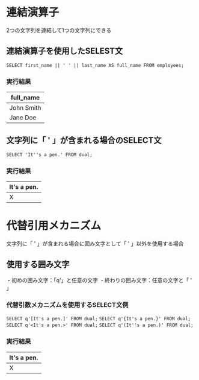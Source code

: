 # 連結演算子
2つの文字列を連結して1つの文字列にできる
## 連結演算子を使用したSELEST文
`SELECT first_name || ' ' || last_name AS full_name FROM employees;`
### 実行結果

| full_name  |
| ---------- |
| John Smith |
| Jane Doe   |
## 文字列に「 ' 」が含まれる場合のSELECT文
`SELECT 'It''s a pen.' FROM dual;`
### 実行結果

| It's a pen. |
| ----------- |
| X           |
# 代替引用メカニズム
文字列に「 ' 」が含まれる場合に囲み文字として「 ' 」以外を使用する場合
## 使用する囲み文字
・初めの囲み文字：「q'」と任意の文字
・終わりの囲み文字：任意の文字と「 ' 」
### 代替引数メカニズムを使用するSELECT文例
`SELECT q'[It's a pen.]' FROM dual;`
`SELECT q'{It's a pen.}' FROM dual;`
`SELECT q'<It's a pen.>' FROM dual;`
`SELECT q'(It''s a pen.)' FROM dual;`  
### 実行結果

| It's a pen. |
| ----------- |
| X           |
